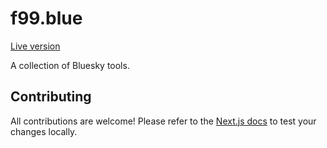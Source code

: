 # f99.blue

[Live version](https://f99.blue)

A collection of Bluesky tools.

## Contributing

All contributions are welcome! Please refer to the [Next.js docs](https://nextjs.org/docs/getting-started) to test your changes locally.
